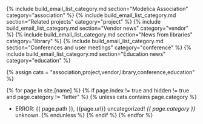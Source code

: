 {% include build_email_list_category.md section="Modelica Association" category="association" %}
{% include build_email_list_category.md section="Related projects" category="project" %}
{% include build_email_list_category.md section="Vendor news" category="vendor" %}
{% include build_email_list_category.md section="News from libraries" category="library" %}
{% include build_email_list_category.md section="Conferences and user meetings" category="conference" %}
{% include build_email_list_category.md section="Education news" category="education" %}
    
{% assign cats = "association,project,vendor,library,conference,education" %}
 
{% for page in site.[name] %}
{% if page.index != true and hidden != true and page.category != "letter" %}
{% unless cats contains page.category  %}
* ERROR: {{ page.path }}, {{page.url}} uncategorized! *{{ page.category }}* unknown.
{% endunless %}
{% endif %}
{% endfor %}

